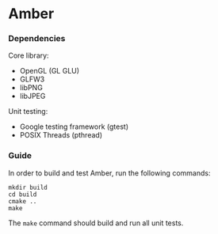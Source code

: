 # Amber

### Dependencies

Core library:
* OpenGL (GL GLU)
* GLFW3
* libPNG
* libJPEG

Unit testing:
* Google testing framework (gtest)
* POSIX Threads (pthread)

### Guide

In order to build and test Amber, run the following commands:
```
mkdir build
cd build
cmake ..
make
```

The `make` command should build and run all unit tests.

